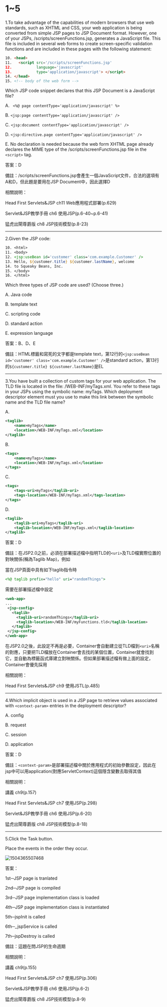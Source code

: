 1~5
========================

1.To take advantage of the capabilities of modern browsers that use web standards, such as XHTML and CSS, your web application is being converted from simple JSP pages to JSP Document format. However, one of your JSPs, /scripts/screenFunctions.jsp, generates a JavaScript file. This file is included in several web forms to create screen-specific validation functions and are included in these pages with the following statement: 

```html
10. <head> 
11.   <script src='/scripts/screenFunctions.jsp' 
12.           language='javascript' 
13.           type='application/javascript'> </script> 
14. </head> 
15. <!-- body of the web form --> 
```

Which JSP code snippet declares that this JSP Document is a JavaScript file?

A.  ` <%@ page contentType='application/javascript' %>`

B.   `<jsp:page contentType='application/javascript' />` 

C.   `<jsp:document contentType='application/javascript' />`

D.   `<jsp:directive.page contentType='application/javascript' />`

 E.   No declaration is needed because the web form XHTML page already declares the MIME type of the /scripts/screenFunctions.jsp file in the `<script>` tag.


答案：D

備註：/scripts/screenFunctions.jsp會產生一個JavaScript文件，合法的選項有A和D，但此題是要用在JSP Document中，因此選擇D

相關說明：

Head First Servlets&JSP ch11 Web應用程式部署(p.629)

Servlet&JSP教學手冊 ch6 使用JSP(p.6-40~p.6-41)

猛虎出閘尊爵版 ch8 JSP技術模型(p.8-23)


---
2.Given the JSP code: 

```jsp
10. <html> 
11. <body> 
12. <jsp:useBean id='customer' class='com.example.Customer' />
13. Hello, ${customer.title} ${customer.lastName}, welcome 
14. to Squeaky Beans, Inc. 
15. </body> 
16. </html> 
```
Which three types of JSP code are used? (Choose three.)

A.   Java code

B.   template text 

C.   scripting code 

D.   standard action 

E.   expression language

答案：B、D、E

備註：HTML標籤和寫死的文字都是template text，第12行的`<jsp:useBean id='customer' class='com.example.Customer' />`是standard action，第13行的`${customer.title} ${customer.lastName}`是EL

---
3.You have built a collection of custom tags for your web application. The TLD file is located in the file: /WEB-INF/myTags.xml. You refer to these tags in your JSPs using the symbolic name: myTags. Which deployment descriptor element must you use to make this link between the symbolic name and the TLD file name?

A.   

```xml
<taglib> 
	<name>myTags</name> 
	<location>/WEB-INF/myTags.xml</location> 
</taglib> 
```

B.   

```xml
<tags> 
	<name>myTags</name> 
	<location>/WEB-INF/myTags.xml</location> 
</tags> 
```

C.  

```xml
<tags> 
	<tags-uri>myTags</taglib-uri> 
	<tags-location>/WEB-INF/myTags.xml</tags-location> 
</tags> 
```

D.  

```xml
<taglib> 
	<taglib-uri>myTags</taglib-uri> 
	<taglib-location>/WEB-INF/myTags.xml</taglib-location>
</taglib>
```

答案：D

備註：在JSP2.0之前，必須在部署描述檔中指明TLD的`<uri>`及TLD檔實際位置的對映關係(稱為Taglib Map)，例如

當在JSP頁面中具有如下taglib指令時

```jsp
<%@ taglib prefix="hello" uri="randomThings">
```

需要在部署描述檔中設定

```xml
<web-app>
...
 <jsp-config>
   <taglib>
     <taglib-uri>randomThings</taglib-uri>
     <taglib-location>/WEB-INF/myFunctions.tld</taglib-location>
   </taglib>
 </jsp-config>
</web-app>
```

在JSP2.0之後，此設定不再是必要，Container會自動建立從TLD檔到`<uri>`名稱的對應，只要把TLD檔放在Container會去找的某個位置，Container就會找到它，並自動為標籤函式庫建立對映關係。但如果部署描述檔有做上面的設定，Container會優先採用

相關說明：

Head First Servlets&JSP ch9 使用JSTL(p.485)

---
4.Which implicit object is used in a JSP page to retrieve values associated with `<context-param>` entries in the deployment descriptor?

A.   config

B.   request 

C.   session 

D.   application


答案：D

備註：`<context-param>`是部署描述檔中關於應用程式的初始參數設定，因此在jsp中可以用application(對應ServletContext)這個隱含變數去取得其值

相關說明：

講義 ch9(p.157)

Head First Servlets&JSP ch7 使用JSP(p.298)

Servlet&JSP教學手冊 ch6 使用JSP(p.6-20)

猛虎出閘尊爵版 ch8 JSP技術模型(p.8-18)


---
5.Click the Task button. 

Place the events in the order they occur.

![1504365507468](file://media/26058.jpeg)

答案：

1st─JSP page is tranlated

2nd─JSP page is compiled

3rd─JSP page implementation class is loaded

4th─JSP page implementation class is instantiated

5th─jspInit is called

6th─_jspService is called

7th─jspDestroy is called

備註：這題在問JSP的生命週期

相關說明：

講義 ch9(p.155)

Head First Servlets&JSP ch7 使用JSP(p.306)

Servlet&JSP教學手冊 ch6 使用JSP(p.6-2)

猛虎出閘尊爵版 ch8 JSP技術模型(p.8-9)
